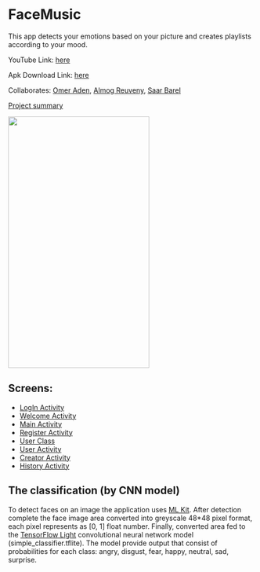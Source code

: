 
# FaceMusic
This app detects your emotions based on your picture and creates playlists according to your mood.  

YouTube Link: [here](https://www.youtube.com/watch?v=qLjUGwrKTVs)

Apk Download Link: [here](https://mega.nz/file/FIp3TAZQ#ZSEwgks08VnSz-cAzpPMxhY9jhYqbEUrC4knAzN3amI)

Collaborates: [Omer Aden](https://github.com/omer6546), [Almog Reuveny](https://github.com/almogre02), [Saar Barel](https://github.com/saar95)

[Project summary](https://github.com/almogre02/FaceMusic/blob/main/%D7%9E%D7%A6%D7%92%D7%AA%20%D7%A1%D7%99%D7%95%D7%9D%20%D7%A4%D7%A8%D7%95%D7%99%D7%99%D7%A7%D7%98.pdf)




<img src="https://user-images.githubusercontent.com/20986238/146235701-4a91d541-29f8-4fdb-9999-c7a6fdd8f42e.jpg" width="288" height="512">



## Screens:
  * [LogIn Activity](https://github.com/almogre02/FaceMusic/blob/main/app/src/main/java/com/lampa/emotionrecognition/LoginActivity.java)
  * [Welcome Activity](https://github.com/almogre02/FaceMusic/blob/main/app/src/main/java/com/lampa/emotionrecognition/WelcomeActivity.java)
  * [Main Activity](https://github.com/almogre02/FaceMusic/blob/main/app/src/main/java/com/lampa/emotionrecognition/MainActivity.java)
  * [Register Activity](https://github.com/almogre02/FaceMusic/blob/main/app/src/main/java/com/lampa/emotionrecognition/RegisterActivity.java)
  * [User Class](https://github.com/almogre02/FaceMusic/blob/main/app/src/main/java/com/lampa/emotionrecognition/UserClass.java)
  * [User Activity](https://github.com/almogre02/FaceMusic/blob/main/app/src/main/java/com/lampa/emotionrecognition/UserActivity.java)
  * [Creator Activity](https://github.com/almogre02/FaceMusic/blob/main/app/src/main/java/com/lampa/emotionrecognition/CreatorActivity.java)
  * [History Activity](https://github.com/almogre02/FaceMusic/blob/main/app/src/main/java/com/lampa/emotionrecognition/HistoryActivity.java)
  


## The classification (by CNN model)
To detect faces on an image the application uses [ML Kit](https://developers.google.com/ml-kit).
After detection complete the face image area converted into greyscale 48*48 pixel format, each pixel represents as [0, 1] float number.
Finally, converted area fed to the [TensorFlow Light](https://www.tensorflow.org/lite/guide) convolutional neural network model (simple_classifier.tflite).
The model provide output that consist of probabilities for each class: angry, disgust, fear, happy, neutral, sad, surprise.  

